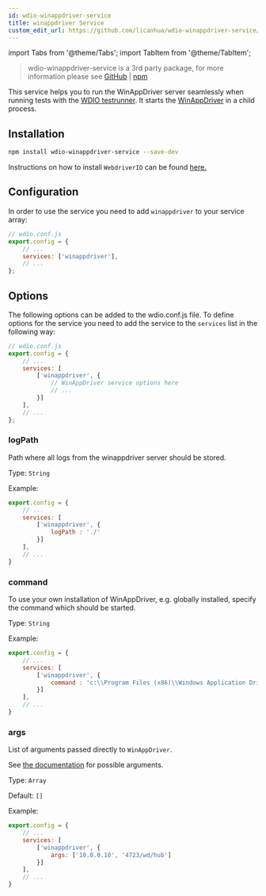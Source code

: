 ```yaml
---
id: wdio-winappdriver-service
title: winappdriver Service
custom_edit_url: https://github.com/licanhua/wdio-winappdriver-service/edit/main//README.md
---
```


import Tabs from '@theme/Tabs';
import TabItem from '@theme/TabItem';

> wdio-winappdriver-service is a 3rd party package, for more information please see [GitHub](https://github.com/licanhua/wdio-winappdriver-service) | [npm](https://www.npmjs.com/package/wdio-winappdriver-service)

This service helps you to run the WinAppDriver server seamlessly when running tests with the [WDIO testrunner](https://webdriver.io/guide/testrunner/gettingstarted.html). It starts the [WinAppDriver](https://github.com/Microsoft/WinAppDriver) in a child process.

## Installation

```bash
npm install wdio-winappdriver-service --save-dev
```

Instructions on how to install `WebdriverIO` can be found [here.](https://webdriver.io/docs/gettingstarted.html)

## Configuration

In order to use the service you need to add `winappdriver` to your service array:

```js
// wdio.conf.js
export.config = {
    // ...
    services: ['winappdriver'],
    // ...
};
```

## Options

The following options can be added to the wdio.conf.js file. To define options for the service you need to add the service to the `services` list in the following way:

```js
// wdio.conf.js
export.config = {
    // ...
    services: [
        ['winappdriver', {
            // WinAppDriver service options here
            // ...
        }]
    ],
    // ...
};
```

### logPath

Path where all logs from the winappdriver server should be stored.

Type: `String`

Example:

```js
export.config = {
    // ...
    services: [
        ['winappdriver', {
            logPath : './'
        }]
    ],
    // ...
}
```

### command

To use your own installation of WinAppDriver, e.g. globally installed, specify the command which should be started.

Type: `String`

Example:

```js
export.config = {
    // ...
    services: [
        ['winappdriver', {
            command : 'c:\\Program Files (x86)\\Windows Application Driver\\WinAppDriver.exe'
        }]
    ],
    // ...
}
```

### args

List of arguments passed directly to `WinAppDriver`.

See [the documentation](https://github.com/Microsoft/WinAppDriver) for possible arguments.

Type: `Array`

Default: `[]`

Example:

```js
export.config = {
    // ...
    services: [
        ['winappdriver', {
            args: ['10.0.0.10', '4723/wd/hub']
        }]
    ],
    // ...
}
```
